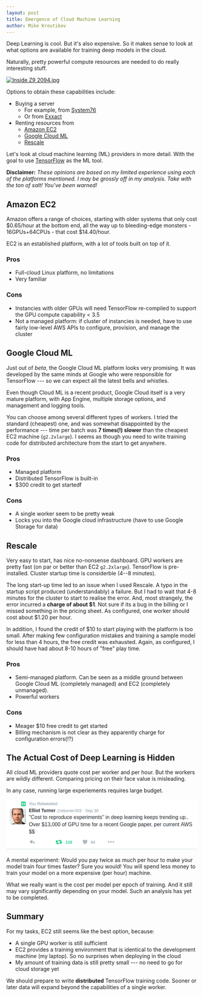 ```yaml
---
layout: post
title: Emergence of Cloud Machine Learning
author: Mike Kroutikov
---
```


Deep Learning is cool. But it's also expensive.
So it makes sense to look at what options are available for training deep models in the cloud. 

Naturally, pretty powerful compute resources are needed to do really interesting stuff.

<p><a href="https://commons.wikimedia.org/wiki/File:Inside_Z9_2094.jpg#/media/File:Inside_Z9_2094.jpg"><img src="https://upload.wikimedia.org/wikipedia/commons/6/6d/Inside_Z9_2094.jpg" alt="Inside Z9 2094.jpg" height="480" width="384"></a></p>

Options to obtain these capabilities include:

* Buying a server
    - For example, from [System76](https://system76.com/desktops/silverback)
    - Or from [Exxact](http://exxactcorp.com/deep-learning-overview.php)
* Renting resources from
    - [Amazon EC2](https://aws.amazon.com/ec2/instance-types/)
    - [Google Cloud ML](https://cloud.google.com/products/machine-learning/)
    - [Rescale](http://www.rescale.com/pricing/)

Let's look at cloud machine learning (ML) providers in more detail. With the goal to use [TensorFlow](https://www.tensorflow.org/) as the ML tool.

**Disclaimer:** *These opinions are based on my limited experience using each of the platforms mentioned. 
I may be grossly off in my analysis. Take with the ton of salt! You've been warned!*

## Amazon EC2
Amazon offers a range of choices, starting with older systems that only cost $0.65/hour at the bottom end, all the way up to bleeding-edge monsters - 16GPUs+64CPUs - that cost $14.40/hour.

EC2 is an established platform, with a lot of tools built on top of it.

### Pros

* Full-cloud Linux platform, no limitations
* Very familiar

### Cons

* Instancies with older GPUs will need TensorFlow re-compiled to support the GPU compute capability < 3.5
* Not a managed platform: if cluster of instancies is needed, have to use fairly low-level AWS APIs to configure, provision, and manage the cluster

## Google Cloud ML
Just out of *beta*, the Google Cloud ML platform looks very promising. It was developed by the same minds at Google who were responsible for TensorFlow --- so we can expect all the latest bells and whistles.

Even though Cloud ML is a recent product, Google Cloud itself is a very mature platform, with App Engine, multiple storage options, and management and logging tools.

You can choose among several different types of workers. I tried the standard (cheapest) one, and was somewhat disappointed by the performance --- time per batch was **7 times(!) slower** than the cheapest EC2 machine (`g2.2xlarge`). I seems as though  you need to write training code for distributed architecture from the start to get anywhere.

### Pros

* Managed platform
* Distributed TensorFlow is built-in
* $300 credit to get startedf

### Cons

* A single worker seem to be pretty weak 
* Locks you into the Google cloud infrastructure (have to use Google Storage for data)

## Rescale
Very easy to start, has nice no-nonsense dashboard. GPU workers are pretty fast (on par or better than EC2 `g2.2xlarge`).
TensorFlow is pre-installed. Cluster startup time is considerble (4--8 minutes). 

The long start-up time led to an issue when I used Rescale. A typo in the startup script produced (understandably)
a failure. But I had to wait that 4-8 minutes for the cluster to start to realise the error. 
And, most strangely, the error incurred a **charge of about $1**. Not sure if its a bug in the billing or I missed something in the pricing sheet. As configured, one worker should cost about $1.20 per hour.

In addition, I found the credit of $10 to start playing with the platform is too small. After making few configuration mistakes and training a sample model for less than 4 hours, the free credit was exhausted. 
Again, as configured, I should have had about 8-10 hours of "free" play time.

### Pros

* Semi-managed platform. Can be seen as a middle ground between Google Cloud ML (completely managed) and EC2 (completely unmanaged).
* Powerful workers

### Cons

* Meager $10 free credit to get started
* Billing mechanism is not clear as they apparently charge for configuration errors(!?)

## The Actual Cost of Deep Learning is Hidden
All cloud ML providers quote cost per worker and per hour. But the workers are wildly different. Comparing pricing on their face value is misleading.

In any case, running large experiements requires large budget.

<p><a href="https://twitter.com/eturner303/status/781891060695916545"><img src="../images/deep-cost.png"></a></p>

A mental experiment:
Would you pay twice as much per hour to make your model train four times faster? Sure you would! You will spend less 
money to train your model on a more expensive (per hour) machine.

What we really want is the cost per model per epoch of training. And it still may vary significantly depending on your model. Such an analysis has yet to be completed.

## Summary

For my tasks, EC2 still seems like the best option, because:

* A single GPU worker is still sufficient
* EC2 provides a training environment that is identical to the development machine (my laptop). 
  So no surprises when deploying in the cloud
* My amount of training data is still pretty small --- no need to go for cloud storage yet

We should prepare to write **distributed** TensorFlow training code. Sooner or later data will expand beyond the capabilities of a single worker.
